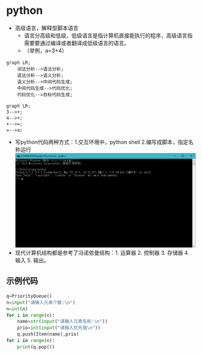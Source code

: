 # python 
-  高级语言，解释型脚本语言
   - 语言分高级和低级，低级语言是指计算机直接能执行的程序，高级语言指需要要通过编译或者翻译成低级语言的语言。 
   - （举例，a=3+4）
```mermaid
graph LR;
    词法分析-->语法分析;
    语法分析-->语义分析;
    语义分析-->中间代码生成;
    中间代码生成-->代码优化;
    代码优化-->目标代码生成;
```
```mermaid
graph LR;
3-->+;
4-->+;
+-->=;
=-->a;

```

   - 写python代码两种方式：1.交互环境中，python shell 2.编写成脚本，指定名称运行
![avatar](/photo/pythonshell.jpg)
   - 现代计算机结构都是参考了冯诺依曼结构：1. 运算器 2. 控制器 3. 存储器 4. 输入 5. 输出。

## 示例代码
```python
q=PriorityQueue()
n=input("请输入元素个数:\n")
n=int(n)
for i in range(n):
    name=str(input("请输入元素名称:\n"))
    prio=int(input("请输入优先值\n"))
    q.push(Item(name),prio)
for i in range(n):
    print(q.pop())
```
